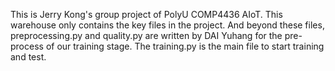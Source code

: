 This is Jerry Kong's group project of PolyU COMP4436 AIoT.
This warehouse only contains the key files in the project.
And beyond these files, preprocessing.py and quality.py are written by DAI Yuhang for the pre-process of our training stage.
The training.py is the main file to start training and test.
